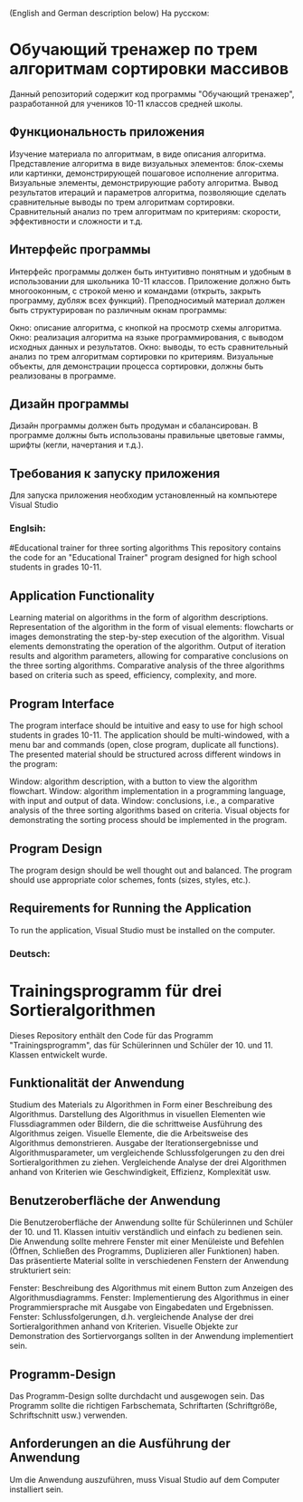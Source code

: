 (English and German description below)
На русском:
# Обучающий тренажер по трем алгоритмам сортировки массивов
Данный репозиторий содержит код программы "Обучающий тренажер", разработанной для учеников 10-11 классов средней школы.

## Функциональность приложения
Изучение материала по алгоритмам, в виде описания алгоритма.
Представление алгоритма в виде визуальных элементов: блок-схемы или картинки, демонстрирующей пошаговое исполнение алгоритма.
Визуальные элементы, демонстрирующие работу алгоритма.
Вывод результатов итераций и параметров алгоритма, позволяющие сделать сравнительные выводы по трем алгоритмам сортировки.
Сравнительный анализ по трем алгоритмам по критериям: скорости, эффективности и сложности и т.д.
## Интерфейс программы
Интерфейс программы должен быть интуитивно понятным и удобным в использовании для школьника 10-11 классов. Приложение должно быть многооконным, с строкой меню и командами (открыть, закрыть программу, дубляж всех функций). Преподносимый материал должен быть структурирован по различным окнам программы:

Окно: описание алгоритма, с кнопкой на просмотр схемы алгоритма.
Окно: реализация алгоритма на языке программирования, с выводом исходных данных и результатов.
Окно: выводы, то есть сравнительный анализ по трем алгоритмам сортировки по критериям.
Визуальные объекты, для демонстрации процесса сортировки, должны быть реализованы в программе.

## Дизайн программы
Дизайн программы должен быть продуман и сбалансирован. В программе должны быть использованы правильные цветовые гаммы, шрифты (кегли, начертания и т.д.).

## Требования к запуску приложения
Для запуска приложения необходим установленный на компьютере Visual Studio

### Englsih:
#Educational trainer for three sorting algorithms
This repository contains the code for an "Educational Trainer" program designed for high school students in grades 10-11.

## Application Functionality
Learning material on algorithms in the form of algorithm descriptions.
Representation of the algorithm in the form of visual elements: flowcharts or images demonstrating the step-by-step execution of the algorithm.
Visual elements demonstrating the operation of the algorithm.
Output of iteration results and algorithm parameters, allowing for comparative conclusions on the three sorting algorithms.
Comparative analysis of the three algorithms based on criteria such as speed, efficiency, complexity, and more.

## Program Interface
The program interface should be intuitive and easy to use for high school students in grades 10-11. The application should be multi-windowed, with a menu bar and commands (open, close program, duplicate all functions). The presented material should be structured across different windows in the program:

Window: algorithm description, with a button to view the algorithm flowchart.
Window: algorithm implementation in a programming language, with input and output of data.
Window: conclusions, i.e., a comparative analysis of the three sorting algorithms based on criteria.
Visual objects for demonstrating the sorting process should be implemented in the program.

## Program Design
The program design should be well thought out and balanced. The program should use appropriate color schemes, fonts (sizes, styles, etc.).

## Requirements for Running the Application
To run the application, Visual Studio must be installed on the computer.

### Deutsch:
# Trainingsprogramm für drei Sortieralgorithmen
Dieses Repository enthält den Code für das Programm "Trainingsprogramm", das für Schülerinnen und Schüler der 10. und 11. Klassen entwickelt wurde.

## Funktionalität der Anwendung
Studium des Materials zu Algorithmen in Form einer Beschreibung des Algorithmus.
Darstellung des Algorithmus in visuellen Elementen wie Flussdiagrammen oder Bildern, die die schrittweise Ausführung des Algorithmus zeigen.
Visuelle Elemente, die die Arbeitsweise des Algorithmus demonstrieren.
Ausgabe der Iterationsergebnisse und Algorithmusparameter, um vergleichende Schlussfolgerungen zu den drei Sortieralgorithmen zu ziehen.
Vergleichende Analyse der drei Algorithmen anhand von Kriterien wie Geschwindigkeit, Effizienz, Komplexität usw.

## Benutzeroberfläche der Anwendung
Die Benutzeroberfläche der Anwendung sollte für Schülerinnen und Schüler der 10. und 11. Klassen intuitiv verständlich und einfach zu bedienen sein. Die Anwendung sollte mehrere Fenster mit einer Menüleiste und Befehlen (Öffnen, Schließen des Programms, Duplizieren aller Funktionen) haben. Das präsentierte Material sollte in verschiedenen Fenstern der Anwendung strukturiert sein:

Fenster: Beschreibung des Algorithmus mit einem Button zum Anzeigen des Algorithmusdiagramms.
Fenster: Implementierung des Algorithmus in einer Programmiersprache mit Ausgabe von Eingabedaten und Ergebnissen.
Fenster: Schlussfolgerungen, d.h. vergleichende Analyse der drei Sortieralgorithmen anhand von Kriterien.
Visuelle Objekte zur Demonstration des Sortiervorgangs sollten in der Anwendung implementiert sein.

## Programm-Design
Das Programm-Design sollte durchdacht und ausgewogen sein. Das Programm sollte die richtigen Farbschemata, Schriftarten (Schriftgröße, Schriftschnitt usw.) verwenden.

## Anforderungen an die Ausführung der Anwendung
Um die Anwendung auszuführen, muss Visual Studio auf dem Computer installiert sein.
